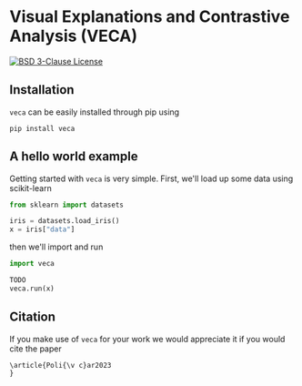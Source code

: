 # Visual Explanations and Contrastive Analysis (VECA)

[![BSD 3-Clause License](https://img.shields.io/badge/License-BSD%203--Clause-blue.svg)](https://opensource.org/licenses/BSD-3-Clause)

## Installation

`veca` can be easily installed through pip using

```
pip install veca
```

## A hello world example

Getting started with `veca` is very simple. First, we'll load up some data using scikit-learn

```python
from sklearn import datasets

iris = datasets.load_iris()
x = iris["data"]
```

then we'll import and run

```python
import veca

TODO
veca.run(x)
```

## Citation

If you make use of `veca` for your work we would appreciate it if you would cite the paper

```
\article{Poli{\v c}ar2023
}
```
